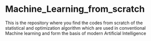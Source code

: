 # Machine_Learning_from_scratch
This is the repository where you find the codes from scratch of the statistical and optimization algorithm which are used in conventional Machine learning and form the basis of modern Artificial Intelligence
